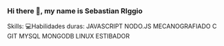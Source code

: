 ### Hi there 👋, my name is Sebastian RIggio


Skills: 💻Habilidades duras: JAVASCRIPT NODO.JS MECANOGRAFIADO C GIT MYSQL MONGODB LINUX ESTIBADOR






